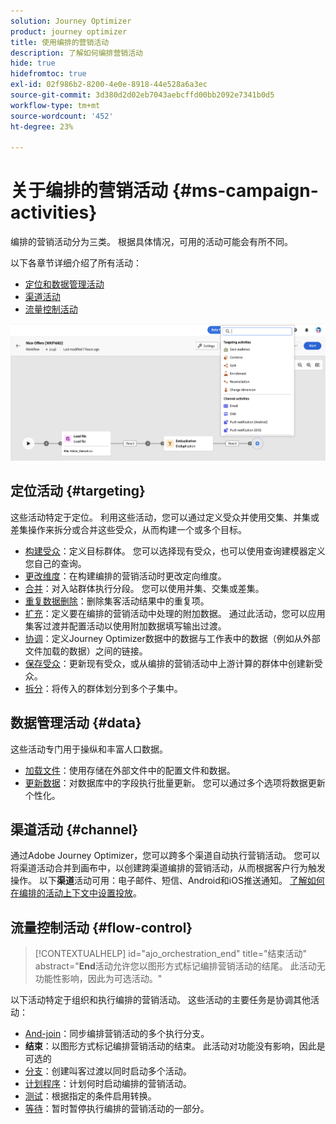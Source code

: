 ```yaml
---
solution: Journey Optimizer
product: journey optimizer
title: 使用编排的营销活动
description: 了解如何编排营销活动
hide: true
hidefromtoc: true
exl-id: 02f986b2-8200-4e0e-8918-44e528a6a3ec
source-git-commit: 3d380d2d02eb7043aebcffd00bb2092e7341b0d5
workflow-type: tm+mt
source-wordcount: '452'
ht-degree: 23%

---
```


# 关于编排的营销活动 {#ms-campaign-activities}

编排的营销活动分为三类。 根据具体情况，可用的活动可能会有所不同。

以下各章节详细介绍了所有活动：

* [定位和数据管理活动](#targeting)
* [渠道活动](#channel)
* [流量控制活动](#flow-control)

![](../assets/workflow-activities.png)

## 定位活动 {#targeting}

这些活动特定于定位。 利用这些活动，您可以通过定义受众并使用交集、并集或差集操作来拆分或合并这些受众，从而构建一个或多个目标。

* [构建受众](build-audience.md)：定义目标群体。 您可以选择现有受众，也可以使用查询建模器定义您自己的查询。
* [更改维度](change-dimension.md)：在构建编排的营销活动时更改定向维度。
* [合并](combine.md)：对入站群体执行分段。 您可以使用并集、交集或差集。
* [重复数据删除](deduplication.md)：删除集客活动结果中的重复项。
* [扩充](enrichment.md)：定义要在编排的营销活动中处理的附加数据。 通过此活动，您可以应用集客过渡并配置活动以使用附加数据填写输出过渡。
* [协调](reconciliation.md)：定义Journey Optimizer数据中的数据与工作表中的数据（例如从外部文件加载的数据）之间的链接。
* [保存受众](save-audience.md)：更新现有受众，或从编排的营销活动中上游计算的群体中创建新受众。
* [拆分](split.md)：将传入的群体划分到多个子集中。

## 数据管理活动 {#data}

这些活动专门用于操纵和丰富人口数据。

* [加载文件](load-file.md)：使用存储在外部文件中的配置文件和数据。
* [更新数据](update-data.md)：对数据库中的字段执行批量更新。 您可以通过多个选项将数据更新个性化。

## 渠道活动 {#channel}

通过Adobe Journey Optimizer，您可以跨多个渠道自动执行营销活动。 您可以将渠道活动合并到画布中，以创建跨渠道编排的营销活动，从而根据客户行为触发操作。 以下&#x200B;**渠道**&#x200B;活动可用：电子邮件、短信、Android和iOS推送通知。 [了解如何在编排的活动上下文中设置投放](channels.md)。

## 流量控制活动 {#flow-control}

>[!CONTEXTUALHELP]
>id="ajo_orchestration_end"
>title="结束活动"
>abstract="**End**&#x200B;活动允许您以图形方式标记编排营销活动的结尾。 此活动无功能性影响，因此为可选活动。"

以下活动特定于组织和执行编排的营销活动。 这些活动的主要任务是协调其他活动：

* [And-join](and-join.md)：同步编排营销活动的多个执行分支。
* **结束**：以图形方式标记编排营销活动的结束。 此活动对功能没有影响，因此是可选的
* [分支](fork.md)：创建叫客过渡以同时启动多个活动。
* [计划程序](scheduler.md)：计划何时启动编排的营销活动。
* [测试](test.md)：根据指定的条件启用转换。
* [等待](wait.md)：暂时暂停执行编排的营销活动的一部分。

